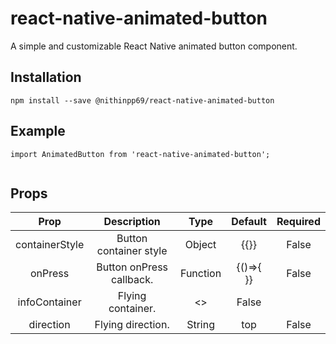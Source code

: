 # react-native-animated-button

A simple and customizable React Native animated button component. 

## Installation
  ```
  npm install --save @nithinpp69/react-native-animated-button
  ```
## Example
```
import AnimatedButton from 'react-native-animated-button';


```
## Props
| Prop          | Description   | Type   | Default | Required |
| :-----------: |:-------------:| :-----:| :-----: | :-----: |
| containerStyle     | Button container style  | Object | {{}} | False |
|   onPress   | Button onPress callback.|   Function | {()=>{ }}| False |
|   infoContainer   | Flying container.| <> | False |
|   direction   | Flying direction.|   String |  top | False |



